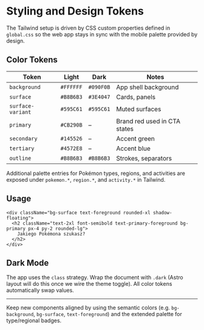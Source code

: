 # Styling and Design Tokens

The Tailwind setup is driven by CSS custom properties defined in `global.css` so the web app stays in sync with the mobile palette provided by design.

## Color Tokens

| Token             | Light     | Dark      | Notes                        |
| ----------------- | --------- | --------- | ---------------------------- |
| `background`      | `#FFFFFF` | `#090F0B` | App shell background         |
| `surface`         | `#B8B6B3` | `#3E4047` | Cards, panels                |
| `surface-variant` | `#595C61` | `#595C61` | Muted surfaces               |
| `primary`         | `#CB290B` | –         | Brand red used in CTA states |
| `secondary`       | `#145526` | –         | Accent green                 |
| `tertiary`        | `#4572E8` | –         | Accent blue                  |
| `outline`         | `#B8B6B3` | `#B8B6B3` | Strokes, separators          |

Additional palette entries for Pokémon types, regions, and activities are exposed under `pokemon.*`, `region.*`, and `activity.*` in Tailwind.

## Usage

```tsx
<div className="bg-surface text-foreground rounded-xl shadow-floating">
  <h2 className="text-2xl font-semibold text-primary-foreground bg-primary px-4 py-2 rounded-lg">
    Jakiego Pokémona szukasz?
  </h2>
</div>
```

## Dark Mode

The app uses the `class` strategy. Wrap the document with `.dark` (Astro layout will do this once we wire the theme toggle). All color tokens automatically swap values.

---

Keep new components aligned by using the semantic colors (e.g. `bg-background`, `bg-surface`, `text-foreground`) and the extended palette for type/regional badges.
